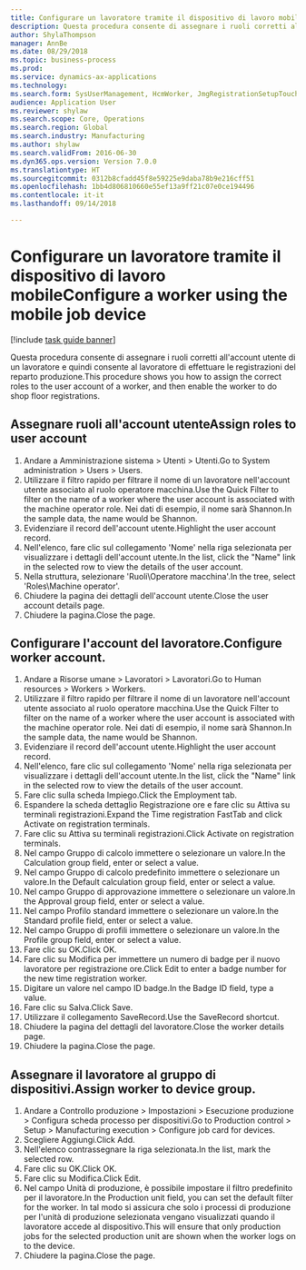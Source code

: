```yaml
--- 
title: Configurare un lavoratore tramite il dispositivo di lavoro mobile
description: Questa procedura consente di assegnare i ruoli corretti all'account utente di un lavoratore e quindi consente al lavoratore di effettuare le registrazioni del reparto produzione.
author: ShylaThompson
manager: AnnBe
ms.date: 08/29/2018
ms.topic: business-process
ms.prod: 
ms.service: dynamics-ax-applications
ms.technology: 
ms.search.form: SysUserManagement, HcmWorker, JmgRegistrationSetupTouch, JmgRegistrationSetupAssignUsers
audience: Application User
ms.reviewer: shylaw
ms.search.scope: Core, Operations
ms.search.region: Global
ms.search.industry: Manufacturing
ms.author: shylaw
ms.search.validFrom: 2016-06-30
ms.dyn365.ops.version: Version 7.0.0
ms.translationtype: HT
ms.sourcegitcommit: 0312b8cfadd45f8e59225e9daba78b9e216cff51
ms.openlocfilehash: 1bb4d806810660e55ef13a9ff21c07e0ce194496
ms.contentlocale: it-it
ms.lasthandoff: 09/14/2018

---
```

# <a name="configure-a-worker-using-the-mobile-job-device"></a><span data-ttu-id="ab992-103">Configurare un lavoratore tramite il dispositivo di lavoro mobile</span><span class="sxs-lookup"><span data-stu-id="ab992-103">Configure a worker using the mobile job device</span></span>

[!include [task guide banner](../../includes/task-guide-banner.md)]

<span data-ttu-id="ab992-104">Questa procedura consente di assegnare i ruoli corretti all'account utente di un lavoratore e quindi consente al lavoratore di effettuare le registrazioni del reparto produzione.</span><span class="sxs-lookup"><span data-stu-id="ab992-104">This procedure shows you how to assign the correct roles to the user account of a worker, and then enable the worker to do shop floor registrations.</span></span>


## <a name="assign-roles-to-user-account"></a><span data-ttu-id="ab992-105">Assegnare ruoli all'account utente</span><span class="sxs-lookup"><span data-stu-id="ab992-105">Assign roles to user account</span></span>
1. <span data-ttu-id="ab992-106">Andare a Amministrazione sistema > Utenti > Utenti.</span><span class="sxs-lookup"><span data-stu-id="ab992-106">Go to System administration > Users > Users.</span></span>
2. <span data-ttu-id="ab992-107">Utilizzare il filtro rapido per filtrare il nome di un lavoratore nell'account utente associato al ruolo operatore macchina.</span><span class="sxs-lookup"><span data-stu-id="ab992-107">Use the Quick Filter to filter on the name of a worker where the user account is associated with the machine operator role.</span></span> <span data-ttu-id="ab992-108">Nei dati di esempio, il nome sarà Shannon.</span><span class="sxs-lookup"><span data-stu-id="ab992-108">In the sample data, the name would be Shannon.</span></span>
3. <span data-ttu-id="ab992-109">Evidenziare il record dell'account utente.</span><span class="sxs-lookup"><span data-stu-id="ab992-109">Highlight the user account record.</span></span>
4. <span data-ttu-id="ab992-110">Nell'elenco, fare clic sul collegamento 'Nome' nella riga selezionata per visualizzare i dettagli dell'account utente.</span><span class="sxs-lookup"><span data-stu-id="ab992-110">In the list, click the "Name" link in the selected row to view the details of the user account.</span></span>
5. <span data-ttu-id="ab992-111">Nella struttura, selezionare 'Ruoli\Operatore macchina'.</span><span class="sxs-lookup"><span data-stu-id="ab992-111">In the tree, select 'Roles\Machine operator'.</span></span>
6. <span data-ttu-id="ab992-112">Chiudere la pagina dei dettagli dell'account utente.</span><span class="sxs-lookup"><span data-stu-id="ab992-112">Close the user account details page.</span></span>
7. <span data-ttu-id="ab992-113">Chiudere la pagina.</span><span class="sxs-lookup"><span data-stu-id="ab992-113">Close the page.</span></span>

## <a name="configure-worker-account"></a><span data-ttu-id="ab992-114">Configurare l'account del lavoratore.</span><span class="sxs-lookup"><span data-stu-id="ab992-114">Configure worker account.</span></span>
1. <span data-ttu-id="ab992-115">Andare a Risorse umane > Lavoratori > Lavoratori.</span><span class="sxs-lookup"><span data-stu-id="ab992-115">Go to Human resources > Workers > Workers.</span></span>
2. <span data-ttu-id="ab992-116">Utilizzare il filtro rapido per filtrare il nome di un lavoratore nell'account utente associato al ruolo operatore macchina.</span><span class="sxs-lookup"><span data-stu-id="ab992-116">Use the Quick Filter to filter on the name of a worker where the user account is associated with the machine operator role.</span></span> <span data-ttu-id="ab992-117">Nei dati di esempio, il nome sarà Shannon.</span><span class="sxs-lookup"><span data-stu-id="ab992-117">In the sample data, the name would be Shannon.</span></span>
3. <span data-ttu-id="ab992-118">Evidenziare il record dell'account utente.</span><span class="sxs-lookup"><span data-stu-id="ab992-118">Highlight the user account record.</span></span>
4. <span data-ttu-id="ab992-119">Nell'elenco, fare clic sul collegamento 'Nome' nella riga selezionata per visualizzare i dettagli dell'account utente.</span><span class="sxs-lookup"><span data-stu-id="ab992-119">In the list, click the "Name" link in the selected row to view the details of the user account.</span></span>
5. <span data-ttu-id="ab992-120">Fare clic sulla scheda Impiego.</span><span class="sxs-lookup"><span data-stu-id="ab992-120">Click the Employment tab.</span></span>
6. <span data-ttu-id="ab992-121">Espandere la scheda dettaglio Registrazione ore e fare clic su Attiva su terminali registrazioni.</span><span class="sxs-lookup"><span data-stu-id="ab992-121">Expand the Time registration FastTab and click Activate on registration terminals.</span></span>
7. <span data-ttu-id="ab992-122">Fare clic su Attiva su terminali registrazioni.</span><span class="sxs-lookup"><span data-stu-id="ab992-122">Click Activate on registration terminals.</span></span>
8. <span data-ttu-id="ab992-123">Nel campo Gruppo di calcolo immettere o selezionare un valore.</span><span class="sxs-lookup"><span data-stu-id="ab992-123">In the Calculation group field, enter or select a value.</span></span>
9. <span data-ttu-id="ab992-124">Nel campo Gruppo di calcolo predefinito immettere o selezionare un valore.</span><span class="sxs-lookup"><span data-stu-id="ab992-124">In the Default calculation group field, enter or select a value.</span></span>
10. <span data-ttu-id="ab992-125">Nel campo Gruppo di approvazione immettere o selezionare un valore.</span><span class="sxs-lookup"><span data-stu-id="ab992-125">In the Approval group field, enter or select a value.</span></span>
11. <span data-ttu-id="ab992-126">Nel campo Profilo standard immettere o selezionare un valore.</span><span class="sxs-lookup"><span data-stu-id="ab992-126">In the Standard profile field, enter or select a value.</span></span>
12. <span data-ttu-id="ab992-127">Nel campo Gruppo di profili immettere o selezionare un valore.</span><span class="sxs-lookup"><span data-stu-id="ab992-127">In the Profile group field, enter or select a value.</span></span>
13. <span data-ttu-id="ab992-128">Fare clic su OK.</span><span class="sxs-lookup"><span data-stu-id="ab992-128">Click OK.</span></span>
14. <span data-ttu-id="ab992-129">Fare clic su Modifica per immettere un numero di badge per il nuovo lavoratore per registrazione ore.</span><span class="sxs-lookup"><span data-stu-id="ab992-129">Click Edit to enter a badge number for the new time registration worker.</span></span>
15. <span data-ttu-id="ab992-130">Digitare un valore nel campo ID badge.</span><span class="sxs-lookup"><span data-stu-id="ab992-130">In the Badge ID field, type a value.</span></span>
16. <span data-ttu-id="ab992-131">Fare clic su Salva.</span><span class="sxs-lookup"><span data-stu-id="ab992-131">Click Save.</span></span>
17. <span data-ttu-id="ab992-132">Utilizzare il collegamento SaveRecord.</span><span class="sxs-lookup"><span data-stu-id="ab992-132">Use the SaveRecord shortcut.</span></span>
18. <span data-ttu-id="ab992-133">Chiudere la pagina del dettagli del lavoratore.</span><span class="sxs-lookup"><span data-stu-id="ab992-133">Close the worker details page.</span></span>
19. <span data-ttu-id="ab992-134">Chiudere la pagina.</span><span class="sxs-lookup"><span data-stu-id="ab992-134">Close the page.</span></span>

## <a name="assign-worker-to-device-group"></a><span data-ttu-id="ab992-135">Assegnare il lavoratore al gruppo di dispositivi.</span><span class="sxs-lookup"><span data-stu-id="ab992-135">Assign worker to device group.</span></span>
1. <span data-ttu-id="ab992-136">Andare a Controllo produzione > Impostazioni > Esecuzione produzione > Configura scheda processo per dispositivi.</span><span class="sxs-lookup"><span data-stu-id="ab992-136">Go to Production control > Setup > Manufacturing execution > Configure job card for devices.</span></span>
2. <span data-ttu-id="ab992-137">Scegliere Aggiungi.</span><span class="sxs-lookup"><span data-stu-id="ab992-137">Click Add.</span></span>
3. <span data-ttu-id="ab992-138">Nell'elenco contrassegnare la riga selezionata.</span><span class="sxs-lookup"><span data-stu-id="ab992-138">In the list, mark the selected row.</span></span>
4. <span data-ttu-id="ab992-139">Fare clic su OK.</span><span class="sxs-lookup"><span data-stu-id="ab992-139">Click OK.</span></span>
5. <span data-ttu-id="ab992-140">Fare clic su Modifica.</span><span class="sxs-lookup"><span data-stu-id="ab992-140">Click Edit.</span></span>
6. <span data-ttu-id="ab992-141">Nel campo Unità di produzione, è possibile impostare il filtro predefinito per il lavoratore.</span><span class="sxs-lookup"><span data-stu-id="ab992-141">In the Production unit field, you can set the default filter for the worker.</span></span> <span data-ttu-id="ab992-142">In tal modo si assicura che solo i processi di produzione per l'unità di produzione selezionata vengano visualizzati quando il lavoratore accede al dispositivo.</span><span class="sxs-lookup"><span data-stu-id="ab992-142">This will ensure that only production jobs for the selected production unit are shown when the worker logs on to the device.</span></span>
7. <span data-ttu-id="ab992-143">Chiudere la pagina.</span><span class="sxs-lookup"><span data-stu-id="ab992-143">Close the page.</span></span>


